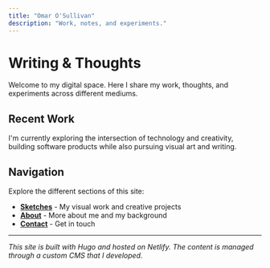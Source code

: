```yaml
---
title: "Omar O'Sullivan"
description: "Work, notes, and experiments."
---
```


# Writing & Thoughts

Welcome to my digital space. Here I share my work, thoughts, and experiments across different mediums.

## Recent Work

I'm currently exploring the intersection of technology and creativity, building software products while also pursuing visual art and writing.

## Navigation

Explore the different sections of this site:

- **[Sketches](/portfolio/)** - My visual work and creative projects
- **[About](/about/)** - More about me and my background  
- **[Contact](/contact/)** - Get in touch

---

*This site is built with Hugo and hosted on Netlify. The content is managed through a custom CMS that I developed.*

